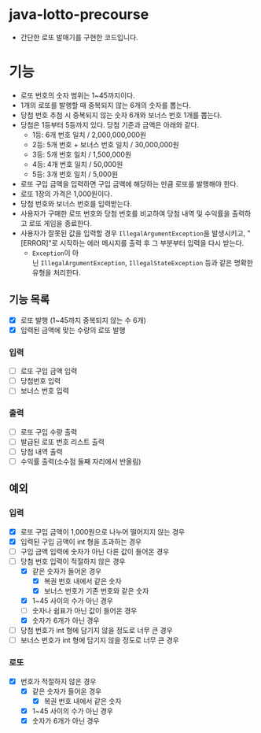 # java-lotto-precourse

- 간단한 로또 발매기를 구현한 코드입니다.

# 기능

- 로또 번호의 숫자 범위는 1~45까지이다.
- 1개의 로또를 발행할 때 중복되지 않는 6개의 숫자를 뽑는다.
- 당첨 번호 추첨 시 중복되지 않는 숫자 6개와 보너스 번호 1개를 뽑는다.
- 당첨은 1등부터 5등까지 있다. 당첨 기준과 금액은 아래와 같다.
    - 1등: 6개 번호 일치 / 2,000,000,000원
    - 2등: 5개 번호 + 보너스 번호 일치 / 30,000,000원
    - 3등: 5개 번호 일치 / 1,500,000원
    - 4등: 4개 번호 일치 / 50,000원
    - 5등: 3개 번호 일치 / 5,000원
- 로또 구입 금액을 입력하면 구입 금액에 해당하는 만큼 로또를 발행해야 한다.
- 로또 1장의 가격은 1,000원이다.
- 당첨 번호와 보너스 번호를 입력받는다.
- 사용자가 구매한 로또 번호와 당첨 번호를 비교하여 당첨 내역 및 수익률을 출력하고 로또 게임을 종료한다.
- 사용자가 잘못된 값을 입력할 경우 `IllegalArgumentException`을 발생시키고, "[ERROR]"로 시작하는 에러 메시지를 출력 후 그 부분부터 입력을 다시 받는다.
    - `Exception`이 아닌 `IllegalArgumentException`, `IllegalStateException` 등과 같은 명확한 유형을 처리한다.

## 기능 목록

- [x]  로또 발행 (1~45까지 중복되지 않는 수 6개)
- [x]  입력된 금액에 맞는 수량의 로또 발행

### 입력

- [ ]  로또 구입 금액 입력
- [ ]  당첨번호 입력
- [ ]  보너스 번호 입력

### 출력

- [ ]  로또 구입 수량 출력
- [ ]  발급된 로또 번호 리스트 출력
- [ ]  당첨 내역 출력
- [ ]  수익률 출력(소수점 둘째 자리에서 반올림)

## 예외

### 입력

- [x]  로또 구입 금액이 1,000원으로 나누어 떨어지지 않는 경우
- [x]  입력된 구입 금액이 int 형을 초과하는 경우
- [ ]  구입 금액 입력에 숫자가 아닌 다른 값이 들어온 경우
- [ ]  당첨 번호 입력이 적절하지 않은 경우
    - [x]  같은 숫자가 들어온 경우
        - [x]  복권 번호 내에서 같은 숫자
        - [x]  보너스 번호가 기존 번호와 같은 숫자
    - [x]  1~45 사이의 수가 아닌 경우
    - [ ]  숫자나 쉼표가 아닌 값이 들어온 경우
    - [x]  숫자가 6개가 아닌 경우
- [ ]  당첨 번호가 int 형에 담기지 않을 정도로 너무 큰 경우
- [ ]  보너스 번호가 int 형에 담기지 않을 정도로 너무 큰 경우

### 로또

- [x]  번호가 적절하지 않은 경우
    - [x]  같은 숫자가 들어온 경우
        - [x]  복권 번호 내에서 같은 숫자
    - [x]  1~45 사이의 수가 아닌 경우
    - [x]  숫자가 6개가 아닌 경우
